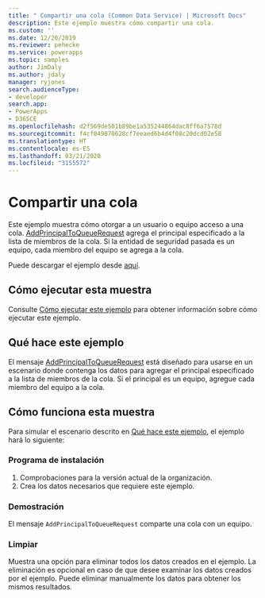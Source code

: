 ```yaml
---
title: " Compartir una cola (Common Data Service) | Microsoft Docs"
description: Este ejemplo muestra cómo compartir una cola.
ms.custom: ''
ms.date: 12/20/2019
ms.reviewer: pehecke
ms.service: powerapps
ms.topic: samples
author: JimDaly
ms.author: jdaly
manager: ryjones
search.audienceType:
- developer
search.app:
- PowerApps
- D365CE
ms.openlocfilehash: d2f569de501b89be1a535244864dac8ff6a7578d
ms.sourcegitcommit: f4cf849070628cf7eeaed6b4d4f08c20dcd02e58
ms.translationtype: HT
ms.contentlocale: es-ES
ms.lasthandoff: 03/21/2020
ms.locfileid: "3155572"
---
```

# <a name="share-a-queue"></a>Compartir una cola

Este ejemplo muestra cómo otorgar a un usuario o equipo acceso a una cola. [AddPrincipalToQueueRequest](https://docs.microsoft.com/dotnet/api/microsoft.crm.sdk.messages.addprincipaltoqueuerequest?view=dynamics-general-ce-9) agrega el principal especificado a la lista de miembros de la cola. Si la entidad de seguridad pasada es un equipo, cada miembro del equipo se agrega a la cola.

Puede descargar el ejemplo desde [aquí](https://github.com/microsoft/PowerApps-Samples/tree/master/cds/orgsvc/C%23/ShareQueue).

## <a name="how-to-run-this-sample"></a>Cómo ejecutar esta muestra

Consulte [Cómo ejecutar este ejemplo](https://github.com/microsoft/PowerApps-Samples/blob/master/cds/README.md) para obtener información sobre cómo ejecutar este ejemplo.

## <a name="what-this-sample-does"></a>Qué hace este ejemplo

El mensaje [AddPrincipalToQueueRequest](https://docs.microsoft.com/dotnet/api/microsoft.crm.sdk.messages.addprincipaltoqueuerequest?view=dynamics-general-ce-9) está diseñado para usarse en un escenario donde contenga los datos para agregar el principal especificado a la lista de miembros de la cola. Si el principal es un equipo, agregue cada miembro del equipo a la cola.

## <a name="how-this-sample-works"></a>Cómo funciona esta muestra

Para simular el escenario descrito en [Qué hace este ejemplo](#what-this-sample-does), el ejemplo hará lo siguiente:

### <a name="setup"></a>Programa de instalación

1. Comprobaciones para la versión actual de la organización. 
1. Crea los datos necesarios que requiere este ejemplo.

### <a name="demonstrate"></a>Demostración

El mensaje `AddPrincipalToQueueRequest` comparte una cola con un equipo.

### <a name="clean-up"></a>Limpiar

Muestra una opción para eliminar todos los datos creados en el ejemplo. La eliminación es opcional en caso de que desee examinar los datos creados por el ejemplo. Puede eliminar manualmente los datos para obtener los mismos resultados.